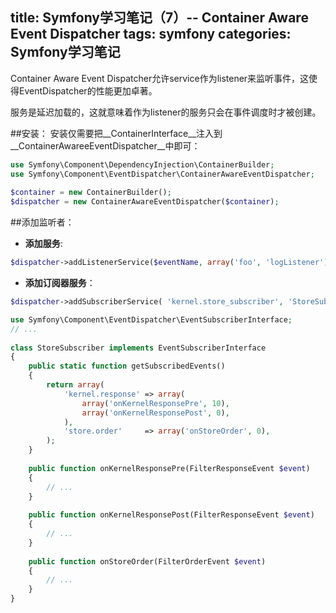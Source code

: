 title: Symfony学习笔记（7）-- Container Aware Event Dispatcher
tags: symfony
categories: Symfony学习笔记
------------
Container Aware Event Dispatcher允许service作为listener来监听事件，这使得EventDispatcher的性能更加卓著。

服务是延迟加载的，这就意味着作为listener的服务只会在事件调度时才被创建。

##安装：
安装仅需要把__ContainerInterface__注入到__ContainerAwareeEventDispatcher__中即可：

```php
use Symfony\Component\DependencyInjection\ContainerBuilder;
use Symfony\Component\EventDispatcher\ContainerAwareEventDispatcher;
 
$container = new ContainerBuilder();
$dispatcher = new ContainerAwareEventDispatcher($container);
```

##添加监听者：
* __添加服务__:
 

```php
$dispatcher->addListenerService($eventName, array('foo', 'logListener'));//foo是服务编号，logListner是方法名
```

* __添加订阅器服务__：

```php
$dispatcher->addSubscriberService( 'kernel.store_subscriber', 'StoreSubscriber' );//参数1为服务器编号，参数2为服务类名
```

```php
use Symfony\Component\EventDispatcher\EventSubscriberInterface;
// ...
 
class StoreSubscriber implements EventSubscriberInterface
{
    public static function getSubscribedEvents()
    {
        return array(
            'kernel.response' => array(
                array('onKernelResponsePre', 10),
                array('onKernelResponsePost', 0),
            ),
            'store.order'     => array('onStoreOrder', 0),
        );
    }
 
    public function onKernelResponsePre(FilterResponseEvent $event)
    {
        // ...
    }
 
    public function onKernelResponsePost(FilterResponseEvent $event)
    {
        // ...
    }
 
    public function onStoreOrder(FilterOrderEvent $event)
    {
        // ...
    }
}
```
